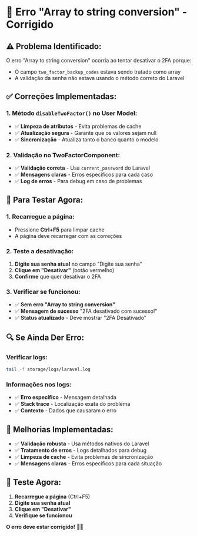 # 🔧 Erro "Array to string conversion" - Corrigido

## ⚠️ **Problema Identificado:**

O erro "Array to string conversion" ocorria ao tentar desativar o 2FA porque:
- O campo `two_factor_backup_codes` estava sendo tratado como array
- A validação da senha não estava usando o método correto do Laravel

## ✅ **Correções Implementadas:**

### **1. Método `disableTwoFactor()` no User Model:**
- ✅ **Limpeza de atributos** - Evita problemas de cache
- ✅ **Atualização segura** - Garante que os valores sejam null
- ✅ **Sincronização** - Atualiza tanto o banco quanto o modelo

### **2. Validação no TwoFactorComponent:**
- ✅ **Validação correta** - Usa `current_password` do Laravel
- ✅ **Mensagens claras** - Erros específicos para cada caso
- ✅ **Log de erros** - Para debug em caso de problemas

## 🚀 **Para Testar Agora:**

### **1. Recarregue a página:**
- Pressione **Ctrl+F5** para limpar cache
- A página deve recarregar com as correções

### **2. Teste a desativação:**
1. **Digite sua senha atual** no campo "Digite sua senha"
2. **Clique em "Desativar"** (botão vermelho)
3. **Confirme** que quer desativar o 2FA

### **3. Verificar se funcionou:**
- ✅ **Sem erro "Array to string conversion"**
- ✅ **Mensagem de sucesso** "2FA desativado com sucesso!"
- ✅ **Status atualizado** - Deve mostrar "2FA Desativado"

## 🔍 **Se Ainda Der Erro:**

### **Verificar logs:**
```bash
tail -f storage/logs/laravel.log
```

### **Informações nos logs:**
- ✅ **Erro específico** - Mensagem detalhada
- ✅ **Stack trace** - Localização exata do problema
- ✅ **Contexto** - Dados que causaram o erro

## 🎉 **Melhorias Implementadas:**

- ✅ **Validação robusta** - Usa métodos nativos do Laravel
- ✅ **Tratamento de erros** - Logs detalhados para debug
- ✅ **Limpeza de cache** - Evita problemas de sincronização
- ✅ **Mensagens claras** - Erros específicos para cada situação

## 🚀 **Teste Agora:**

1. **Recarregue a página** (Ctrl+F5)
2. **Digite sua senha atual**
3. **Clique em "Desativar"**
4. **Verifique se funcionou**

**O erro deve estar corrigido!** 🎯✅

